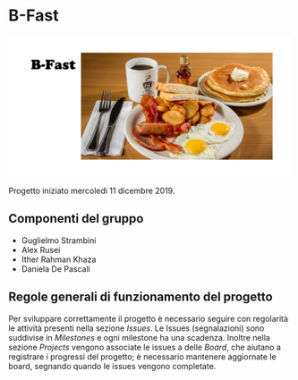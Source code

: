 # B-Fast

![B-Fast](docs/images/b-fast.png "B-fast")

Progetto iniziato mercoledì 11 dicembre 2019.

## Componenti del gruppo

- Guglielmo Strambini
- Alex Rusei
- Ither Rahman Khaza
- Daniela De Pascali

## Regole generali di funzionamento del progetto

Per sviluppare correttamente il progetto è necessario seguire con regolarità le attività presenti nella sezione *Issues*.
Le Issues (segnalazioni) sono suddivise in *Milestones* e ogni milestone ha una scadenza.
Inoltre nella sezione *Projects* vengono associate le issues a delle *Board*, che aiutano a registrare i progressi del progetto; è necessario mantenere aggiornate le board, segnando quando le issues vengono completate.
